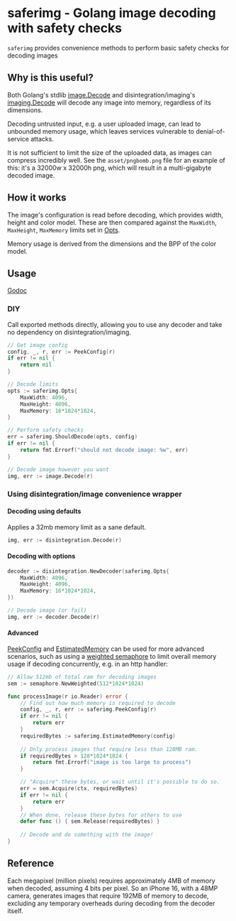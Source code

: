 # saferimg - Golang image decoding with safety checks
`saferimg` provides convenience methods to perform basic safety checks for decoding images

## Why is this useful?
Both Golang's stdlib [image.Decode](https://pkg.go.dev/image#Decode) and disintegration/imaging's
[imaging.Decode](https://pkg.go.dev/github.com/disintegration/imaging#Decode) will decode any image
into memory, regardless of its dimensions.

Decoding untrusted input, e.g. a user uploaded image, can lead to unbounded memory usage, which leaves
services vulnerable to denial-of-service attacks.

It is not sufficient to limit the size of the uploaded data, as images can compress incredibly well.
See the `asset/pngbomb.png` file for an example of this: it's a 32000w x 32000h png, which will result
in a multi-gigabyte decoded image.

## How it works
The image's configuration is read before decoding, which provides width, height and color model. These
are then compared against the `MaxWidth`, `MaxHeight`, `MaxMemory` limits set in
[Opts](http://pkg.go.dev/github.com/iamcalledrob/saferimg#Opts).

Memory usage is derived from the dimensions and the BPP of the color model.


## Usage
[Godoc](http://pkg.go.dev/github.com/iamcalledrob/saferimg)

### DIY
Call exported methods directly, allowing you to use any decoder and take no dependency on
disintegration/imaging.

```go
// Get image config
config, _, r, err := PeekConfig(r)
if err != nil {
    return nil
}

// Decode limits
opts := saferimg.Opts{
    MaxWidth: 4096,
    MaxHeight: 4096,
    MaxMemory: 16*1024*1024,
}

// Perform safety checks
err = saferimg.ShouldDecode(opts, config)
if err != nil {
    return fmt.Errorf("should not decode image: %w", err)
}

// Decode image however you want
img, err := image.Decode(r)
```

### Using disintegration/image convenience wrapper

#### Decoding using defaults
Applies a 32mb memory limit as a sane default.
```go
img, err := disintegration.Decode(r)
```


#### Decoding with options
```go
decoder := disintegration.NewDecoder(saferimg.Opts{
    MaxWidth: 4096,
    MaxHeight: 4096,
    MaxMemory: 16*1024*1024,
})

// Decode image (or fail)
img, err := decoder.Decode(r)
```

#### Advanced
[PeekConfig](http://pkg.go.dev/github.com/iamcalledrob/saferimg#PeekConfig) and
[EstimatedMemory](http://pkg.go.dev/github.com/iamcalledrob/saferimg#PeekConfig) can be used for more advanced scenarios,
such as using a [weighted semaphore](https://pkg.go.dev/golang.org/x/sync/semaphore) to limit overall memory
usage if decoding concurrently, e.g. in an http handler:

```go
// Allow 512mb of total ram for decoding images
sem := semaphore.NewWeighted(512*1024*1024)

func processImage(r io.Reader) error {
    // Find out how much memory is required to decode
    config, _, r, err := saferimg.PeekConfig(r)
    if err != nil {
        return err
    }
    requiredBytes := saferimg.EstimatedMemory(config)
	
    // Only process images that require less than 128MB ram. 
    if requiredBytes > 128*1024*1024 {
        return fmt.Errorf("image is too large to process")	
    }

    // "Acquire" these bytes, or wait until it's possible to do so.
    err = sem.Acquire(ctx, requiredBytes)
    if err != nil {
        return err
    }
    // When done, release these bytes for others to use
    defer func () { sem.Release(requiredBytes) }
	
    // Decode and do something with the image! 
}
```

## Reference
Each megapixel (million pixels) requires approximately 4MB of memory when decoded, assuming
4 bits per pixel. So an iPhone 16, with a 48MP camera, generates images that require 192MB
of memory to decode, excluding any temporary overheads during decoding from the decoder itself.